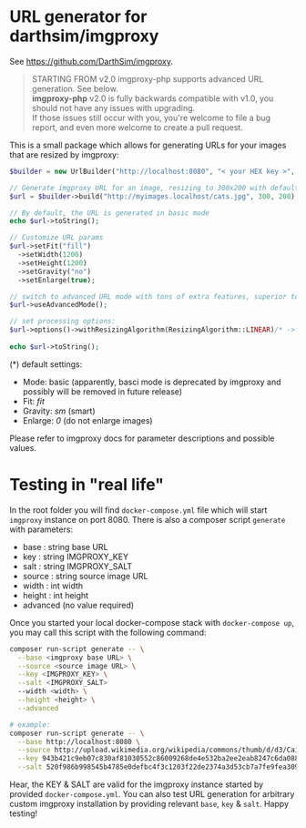 # URL generator for darthsim/imgproxy

See https://github.com/DarthSim/imgproxy.

> STARTING FROM v2.0 imgproxy-php supports advanced URL generation. See below.  
> **imgproxy-php** v2.0 is fully backwards compatible with v1.0, you should not have any issues with upgrading.  
> If those issues still occur with you, you're welcome to file a bug report, and even more welcome to create a pull request.

This is a small package which allows for generating URLs for your images that are resized by imgproxy:

```php
$builder = new UrlBuilder("http://localhost:8080", "< your HEX key >", "< you HEX salt >");

// Generate imgproxy URL for an image, resizing to 300x200 with default settings (*)
$url = $builder->build("http://myimages.localhost/cats.jpg", 300, 200);

// By default, the URL is generated in basic mode
echo $url->toString();

// Customize URL params
$url->setFit("fill")
  ->setWidth(1200)
  ->setHeight(1200)
  ->setGravity("no")
  ->setEnlarge(true);

// switch to advanced URL mode with tons of extra features, superior to the basic mode:
$url->useAdvancedMode();

// set processing options:
$url->options()->withResizingAlgorithm(ResizingAlgorithm::LINEAR)/* -> chain more with<FEATURE>() calls -> ... */;
  
echo $url->toString();
```

(*) default settings:
 * Mode: basic (apparently, basci mode is deprecated by imgproxy and possibly will be removed in future release)
 * Fit: _fit_
 * Gravity: _sm_ (smart)
 * Enlarge: _0_ (do not enlarge images)
 
 Please refer to imgproxy docs for parameter descriptions and possible values.
 
# Testing in "real life"

In the root folder you will find `docker-compose.yml` file which will start `imgproxy` instance on port 8080. There is also a composer script `generate` with parameters:
 * base : string base URL
 * key : string IMGPROXY_KEY
 * salt : string IMGPROXY_SALT
 * source : string source image URL
 * width : int width
 * height : int height
 * advanced (no value required)

Once you started your local docker-compose stack with `docker-compose up`, you may call this script with the
following command:

```sh
composer run-script generate -- \
  --base <imgproxy base URL> \
  --source <source image URL> \
  --key <IMGPROXY_KEY> \
  --salt <IMGPROXY_SALT>
  --width <width> \
  --height <height> \
  --advanced

# example:  
composer run-script generate -- \
  --base http://localhost:8080 \
  --source http://upload.wikimedia.org/wikipedia/commons/thumb/d/d3/Cailliau_Abramatic_Berners-Lee_10_years_WWW_consortium.png/330px-Cailliau_Abramatic_Berners-Lee_10_years_WWW_consortium.png \
  --key 943b421c9eb07c830af81030552c86009268de4e532ba2ee2eab8247c6da0881 \
  --salt 520f986b998545b4785e0defbc4f3c1203f22de2374a3d53cb7a7fe9fea309c5
```

Hear, the KEY & SALT are valid for the imgproxy instance started by provided `docker-compose.yml`.
You can also test URL generation for arbitrary custom imgproxy installation by providing relevant `base`, `key` & `salt`. Happy testing!

